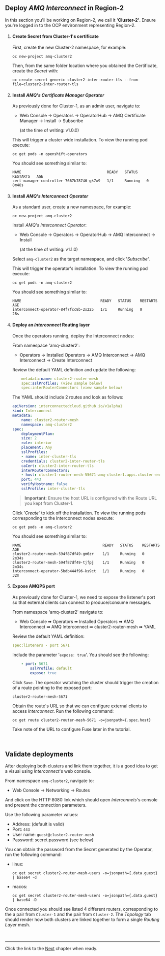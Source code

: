 ## Deploy *AMQ Interconnect* in Region-2

In this section you'll be working on Region-2, we call it **'Cluster-2'**. Ensure you're logged in to the OCP environment representing Region-2.

1. #### Create Secret from Cluster-1's certificate

	First, create the new Cluster-2 namespace, for example:

	   oc new-project amq-cluster2

	Then, from the same folder location where you obtained the Certificate, create the *Secret* with:

	   oc create secret generic cluster2-inter-router-tls --from-file=cluster2-inter-router-tls


1. #### Install *AMQ's Certificate Manager Operator*

	As previously done for Cluster-1, as an admin user, navigate to:

	 - Web Console -> Operators -> OperatorHub -> AMQ Certificate Manager -> Install -> Subscribe

		(at the time of writing: v1.0.0)

	This will trigger a cluster wide installation. To view the running pod execute:

	   oc get pods -n openshift-operators

	You should see something similar to:

	```
	NAME                                       READY   STATUS    RESTARTS   AGE
	cert-manager-controller-7667b78746-gk7x9   1/1     Running   0          8m48s
	```

1. #### Install *AMQ's Interconnect Operator*


	As a standard user, create a new namespace, for example:

	   oc new-project amq-cluster2


	Install *AMQ's Interconnect Operator*:

	- Web Console -> Operators -> OperatorHub -> AMQ Interconnect -> Install 

		(at the time of writing: v1.1.0)

	Select `amq-cluster2` as the target namespace, and click '*Subscribe*'.

	This will trigger the operator's installation. To view the running pod execute:

	   oc get pods -n amq-cluster2

	You should see something similar to:
	```
	NAME                                    READY   STATUS    RESTARTS   AGE
	interconnect-operator-84f7fcc8b-2x225   1/1     Running   0          28s
	```
	


1. #### Deploy an *Interconnect* Routing layer

	Once the operators running, deploy the Interconnect nodes:

	From namespace 'amq-cluster2':

	- Operators -> Installed Operators -> AMQ Interconnect -> AMQ Interconnect -> Create Interconnect

	Review the default YAML definition and update the following:

	```yaml
		metadata:name: cluster2-router-mesh
		spec:sslProfiles: (view sample below)
		spec:interRouterConnectors (view sample below)
	```
	The YAML should include 2 routes and look as follows:

	```yaml
	apiVersion: interconnectedcloud.github.io/v1alpha1
	kind: Interconnect
	metadata:
		name: cluster2-router-mesh
		namespace: amq-cluster2
	spec:
		deploymentPlan:
		size: 2
		role: interior
		placement: Any
		sslProfiles:
		- name: inter-cluster-tls
		credentials: cluster2-inter-router-tls
		caCert: cluster2-inter-router-tls
		interRouterConnectors:
		- host: cluster1-router-mesh-55671-amq-cluster1.apps.cluster-env.env.example.opentlc.com
		port: 443
		verifyHostname: false
		sslProfile: inter-cluster-tls
	```

	>**Important:**
		Ensure the host URL is configured with the Route URL you kept from Cluster-1.


	Click '*Create*' to kick off the installation. To view the running pods corresponding to the Interconnect nodes execute:

	   oc get pods -n amq-cluster2

	You should see something similar to:

	```
	NAME                                     READY   STATUS    RESTARTS   AGE
	cluster2-router-mesh-594f87df49-gm6zr    1/1     Running   0          2m34s
	cluster2-router-mesh-594f87df49-tjfpj    1/1     Running   0          2m34s
	interconnect-operator-5bdb444f96-ks9ct   1/1     Running   0          32m
	```

1. #### Expose AMQPS port

	As previously done for Cluster-1, we need to expose the listener's port so that external clients can connect to produce/consume messages.

	From namespace 'amq-cluster2' navigate to:

	- Web Console ➡ Operators ➡ Installed Operators ➡ AMQ Interconnect ➡ AMQ Interconnect ➡ cluster2-router-mesh ➡ YAML

	Review the default YAML definition:

	```yaml
	spec:listeners - port 5671
	```
	Include the parameter '`expose: true`'. You should see the following:

	```yaml
		- port: 5671
			sslProfile: default
			expose: true
	```
	Click `Save`. The operator watching the cluster should trigger the creation of a route pointing to the exposed port:

	   cluster2-router-mesh-5671

	Obtain the route's URL so that we can configure external clients to access *Interconnect*. Run the following command:

	   oc get route cluster2-router-mesh-5671 -o=jsonpath={.spec.host}

	Take note of the URL to configure Fuse later in the tutorial.

</br>

## Validate deployments

After deploying both clusters and link them together, it is a good idea to get a visual using *Interconnect*'s web console.

From namespace `amq-cluster2`, navigate to:

 - Web Console -> Networking -> Routes

And click on the HTTP 8080 link which should open *Interconnets*'s console and present the connection parameters.

Use the following parameter values:

 - Address: (default is valid)
 - Port: `443`
 - User name:
		`guest@cluster2-router-mesh`
 - Password:
		secret password (see below)

You can obtain the password from the Secret generated by the Operator, run the following command:

- linux:

	  oc get secret cluster2-router-mesh-users -o=jsonpath={.data.guest} | base64 -d

- macos:
		
	  oc get secret cluster2-router-mesh-users -o=jsonpath={.data.guest} | base64 -D


Once connected you should see listed 4 different routers, corresponding to the a pair from `Cluster-1` and the pair from `Cluster-2`. The *Topology* tab should render how both clusters are linked together to form a single *Routing Layer* mesh.




</br>

---


Click the link to the [Next](./chapter3.md) chapter when ready. 